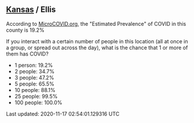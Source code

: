 
## [Kansas](/united-states/kansas) / Ellis

According to [MicroCOVID.org](http://microcovid.org),
the "Estimated Prevalence" of COVID in this county is 19.2%

If you interact with a certain number of people in this location
(all at once in a group, or spread out across the day), what is the chance that
1 or more of them has COVID?

- 1 person: 19.2%
- 2 people: 34.7%
- 3 people: 47.2%
- 5 people: 65.5%
- 10 people: 88.1%
- 25 people: 99.5%
- 100 people: 100.0%

Last updated: 2020-11-17 02:54:01.129316 UTC
